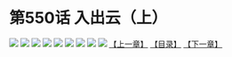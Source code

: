 # 第550话 入出云（上）
![](https://mhpic.xiaomingtaiji.net/comic/D/斗破苍穹拆分版/550话/1.jpg-zymk.middle.webp)
![](https://mhpic.xiaomingtaiji.net/comic/D/斗破苍穹拆分版/550话/2.jpg-zymk.middle.webp)
![](https://mhpic.xiaomingtaiji.net/comic/D/斗破苍穹拆分版/550话/3.jpg-zymk.middle.webp)
![](https://mhpic.xiaomingtaiji.net/comic/D/斗破苍穹拆分版/550话/4.jpg-zymk.middle.webp)
![](https://mhpic.xiaomingtaiji.net/comic/D/斗破苍穹拆分版/550话/5.jpg-zymk.middle.webp)
![](https://mhpic.xiaomingtaiji.net/comic/D/斗破苍穹拆分版/550话/6.jpg-zymk.middle.webp)
![](https://mhpic.xiaomingtaiji.net/comic/D/斗破苍穹拆分版/550话/7.jpg-zymk.middle.webp)
![](https://mhpic.xiaomingtaiji.net/comic/D/斗破苍穹拆分版/550话/8.jpg-zymk.middle.webp)
![](https://mhpic.xiaomingtaiji.net/comic/D/斗破苍穹拆分版/550话/9.jpg-zymk.middle.webp)
[【上一章】](./549.md)
[【目录】](./README.md)
[【下一章】](./551.md)
